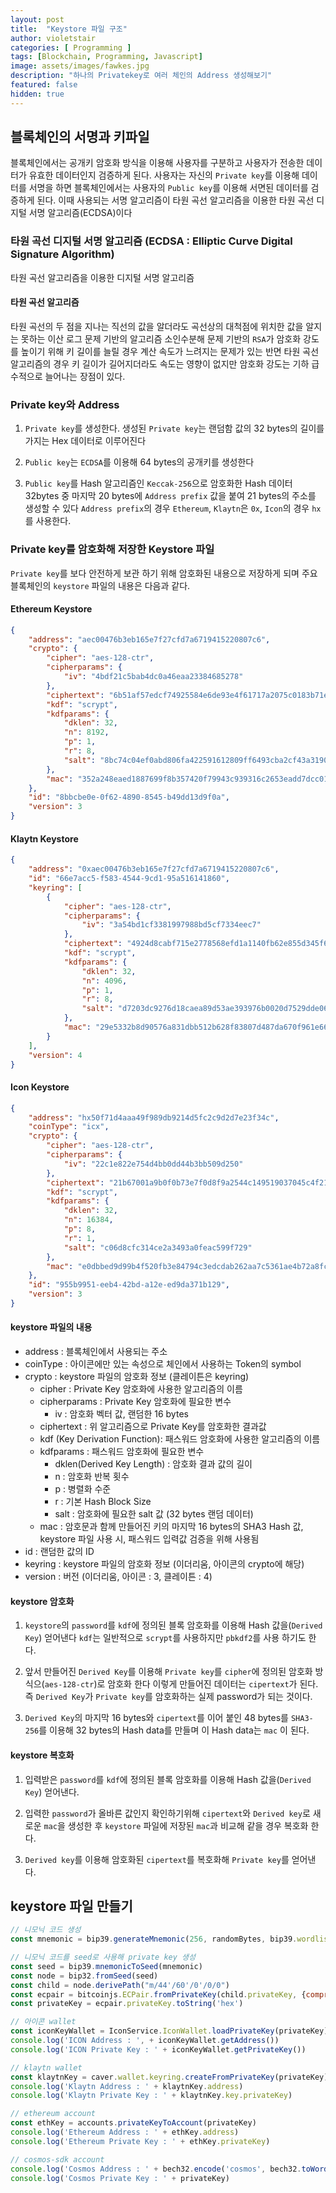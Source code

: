 ```yaml
---
layout: post
title:  "Keystore 파일 구조"
author: violetstair
categories: [ Programming ]
tags: [Blockchain, Programming, Javascript]
image: assets/images/fawkes.jpg
description: "하나의 Privatekey로 여러 체인의 Address 생성해보기"
featured: false
hidden: true
---
```


## 블록체인의 서명과 키파일

블록체인에서는 공개키 암호화 방식을 이용해 사용자를 구분하고 사용자가 전송한 데이터가 유효한 데이터인지 검증하게 된다.
사용자는 자신의 `Private key`를 이용해 데이터를 서명을 하면 블록체인에서는 사용자의 `Public key`를 이용해 서면된 데이터를 검증하게 된다.
이때 사용되는 서명 알고리즘이 타원 곡선 알고리즘을 이용한 타원 곡선 디지털 서명 알고리즘(ECDSA)이다

### 타원 곡선 디지털 서명 알고리즘 (ECDSA : Elliptic Curve Digital Signature Algorithm)

타원 곡선 알고리즘을 이용한 디지털 서명 알고리즘

#### 타원 곡선 알고리즘

타원 곡선의 두 점을 지나는 직선의 값을 알더라도 곡선상의 대척점에 위치한 값을 알지는 못하는 이산 로그 문제 기반의 알고리즘
소인수분해 문제 기반의 `RSA`가 암호화 강도를 높이기 위해 키 길이를 늘릴 경우 계산 속도가 느려지는 문제가 있는 반면
타원 곡선 알고리즘의 경우 키 길이가 길어지더라도 속도는 영향이 없지만 암호화 강도는 기하 급수적으로 늘어나는 장점이 있다.

### Private key와 Address

1. `Private key`를 생성한다. 생성된 `Private key`는 랜덤함 값의 32 bytes의 길이를 가지는 Hex 데이터로 이루어진다

2. `Public key`는 `ECDSA`를 이용해 64 bytes의 공개키를 생성한다

3. `Public key`를 Hash 알고리즘인 `Keccak-256`으로 암호화한 Hash 데이터 32bytes 중 마지막 20 bytes에 `Address prefix` 값을 붙여 21 bytes의 주소를 생성할 수 있다
   `Address prefix`의 경우 `Ethereum`, `Klaytn`은 `0x`, `Icon`의 경우 `hx`를 사용한다.

### Private key를 암호화해 저장한 Keystore 파일

`Private key`를 보다 안전하게 보관 하기 위해 암호화된 내용으로 저장하게 되며 주요 블록체인의 `keystore` 파일의 내용은 다음과 같다.

#### Ethereum Keystore

```json
{
    "address": "aec00476b3eb165e7f27cfd7a6719415220807c6",
    "crypto": {
        "cipher": "aes-128-ctr",
        "cipherparams": {
            "iv": "4bdf21c5bab4dc0a46eaa23384685278"
        },
        "ciphertext": "6b51af57edcf74925584e6de93e4f61717a2075c0183b71ed103033830d04e74",
        "kdf": "scrypt",
        "kdfparams": {
            "dklen": 32,
            "n": 8192,
            "p": 1,
            "r": 8,
            "salt": "8bc74c04ef0abd806fa422591612809ff6493cba2cf43a3190c9065ea292b99a"
        },
        "mac": "352a248eaed1887699f8b357420f79943c939316c2653eadd7dcc0179896029b"
    },
    "id": "8bbcbe0e-0f62-4890-8545-b49dd13d9f0a",
    "version": 3
}
```

#### Klaytn Keystore

```json
{
    "address": "0xaec00476b3eb165e7f27cfd7a6719415220807c6",
    "id": "66e7acc5-f583-4544-9cd1-95a516141860",
    "keyring": [
        {
            "cipher": "aes-128-ctr",
            "cipherparams": {
                "iv": "3a54bd1cf3381997988bd5cf7334eec7"
            },
            "ciphertext": "4924d8cabf715e2778568efd1a1140fb62e855d345f6796294cf7ed10f4146f8",
            "kdf": "scrypt",
            "kdfparams": {
                "dklen": 32,
                "n": 4096,
                "p": 1,
                "r": 8,
                "salt": "d7203dc9276d18caea89d53ae393976b0020d7529dde0661bf6ccd63e2dad184"
            },
            "mac": "29e5332b8d90576a831dbb512b628f83807d487da670f961e665d0619f185700"
        }
    ],
    "version": 4
}
```

#### Icon Keystore

```json
{
    "address": "hx50f71d4aaa49f989db9214d5fc2c9d2d7e23f34c",
    "coinType": "icx",
    "crypto": {
        "cipher": "aes-128-ctr",
        "cipherparams": {
            "iv": "22c1e822e754d4bb0dd44b3bb509d250"
        },
        "ciphertext": "21b67001a9b0f0b73e7f0d8f9a2544c149519037045c4f21a599839ffeb02812",
        "kdf": "scrypt",
        "kdfparams": {
            "dklen": 32,
            "n": 16384,
            "p": 8,
            "r": 1,
            "salt": "c06d8cfc314ce2a3493a0feac599f729"
        },
        "mac": "e0dbbed9d99b4f520fb3e84794c3edcdab262aa7c5361ae4b72a8fc5ae32ab9f"
    },
    "id": "955b9951-eeb4-42bd-a12e-ed9da371b129",
    "version": 3
}
```

#### keystore 파일의 내용

* address : 블록체인에서 사용되는 주소
* coinType : 아이콘에만 있는 속성으로 체인에서 사용하는 Token의 symbol
* crypto : keystore 파일의 암호화 정보 (클레이튼은 keyring)
  * cipher : Private Key 암호화에 사용한 알고리즘의 이름
  * cipherparams : Private Key 암호화에 필요한 변수
    * iv : 암호화 벡터 값, 랜덤한 16 bytes
  * ciphertext : 위 알고리즘으로 Private Key를 암호화한 결과값
  * kdf (Key Derivation Function): 패스워드 암호화에 사용한 알고리즘의 이름
  * kdfparams : 패스워드 암호화에 필요한 변수
    * dklen(Derived Key Length) : 암호화 결과 값의 길이
    * n : 암호화 반복 횟수
    * p : 병렬화 수준
    * r : 기본 Hash Block Size
    * salt : 암호화에 필요한 salt 값 (32 bytes 랜덤 데이터)
  * mac : 암호문과 함께 만들어진 키의 마지막 16 bytes의 SHA3 Hash 값, keystore 파일 사용 시, 패스워드 입력값 검증을 위해 사용됨
* id : 랜덤한 값의 ID
* keyring : keystore 파일의 암호화 정보 (이더리움, 아이콘의 crypto에 해당)
* version : 버전 (이더리움, 아이콘 : 3, 클레이튼 : 4)

#### keystore 암호화

1. `keystore`의 `password`를 `kdf`에 정의된 블록 암호화를 이용해 Hash 값을(`Derived Key`) 얻어낸다
   `kdf`는 일반적으로 `scrypt`를 사용하지만 `pbkdf2`를 사용 하기도 한다.

2. 앞서 만들어진 `Derived Key`를 이용해 `Private key`를 `cipher`에 정의된 암호화 방식으(`aes-128-ctr`)로 암호화 한다
   이렇게 만들어진 데이터는 `cipertext`가 된다.
   즉 `Derived Key`가 `Private key`를 암호화하는 실제 password가 되는 것이다.

3. `Derived Key`의 마지막 16 bytes와 `cipertext`를 이어 붙인 48 bytes를 `SHA3-256`를 이용해 32 bytes의 Hash data를 만들며
   이 Hash data는 `mac` 이 된다.

#### keystore 복호화

1. 입력받은 `password`를 `kdf`에 정의된 블록 암호화를 이용해 Hash 값을(`Derived Key`) 얻어낸다.

2. 입력한 `password`가 올바른 값인지 확인하기위해 `cipertext`와 `Derived key`로 새로운 `mac`을 생성한 후 `keystore` 파일에 저장된 `mac`과 비교해 같을 경우 복호화 한다.

3. `Derived key`를 이용해 암호화된 `cipertext`를 복호화해 `Private key`를 얻어낸다.

## keystore 파일 만들기

```javascript
// 니모닉 코드 생성
const mnemonic = bip39.generateMnemonic(256, randomBytes, bip39.wordlists.korean)

// 니모닉 코드를 seed로 사용해 private key 생성
const seed = bip39.mnemonicToSeed(mnemonic)
const node = bip32.fromSeed(seed)
const child = node.derivePath("m/44'/60'/0'/0/0")
const ecpair = bitcoinjs.ECPair.fromPrivateKey(child.privateKey, {compressed : false})
const privateKey = ecpair.privateKey.toString('hex')

// 아이콘 wallet
const iconKeyWallet = IconService.IconWallet.loadPrivateKey(privateKey)
console.log('ICON Address : ', + iconKeyWallet.getAddress())
console.log('ICON Private Key : ' + iconKeyWallet.getPrivateKey())

// klaytn wallet
const klaytnKey = caver.wallet.keyring.createFromPrivateKey(privateKey)
console.log('Klaytn Address : ' + klaytnKey.address)
console.log('Klaytn Private Key : ' + klaytnKey.key.privateKey)

// ethereum account
const ethKey = accounts.privateKeyToAccount(privateKey)
console.log('Ethereum Address : ' + ethKey.address)
console.log('Ethereum Private Key : ' + ethKey.privateKey)

// cosmos-sdk account
console.log('Cosmos Address : ' + bech32.encode('cosmos', bech32.toWords(child.identifier)))
console.log('Cosmos Private Key : ' + privateKey)
```
